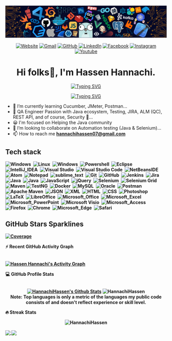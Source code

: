 <!---
HannachiHassen/HannachiHassen is a ✨ special ✨ repository because its `README.md` (this file) appears on your GitHub profile.
You can click the Preview link to take a look at your changes.
--->

![Github Banner](https://github.com/HannachiHassen/HannachiHassen/blob/profile/banner.png)

<!--- 
  <a href="https://twitter.com/josnothosay" rel="nofollow"><img align="center" src="https://raw.githubusercontent.com/rahuldkjain/github-profile-readme-generator/master/src/images/icons/Social/twitter.svg" alt="josnothosay" height="30" width="40" style="max-width: 100%;"></a>
  <a href="https://linkedin.com/in/renjujv" rel="nofollow"><img align="center" src="https://raw.githubusercontent.com/rahuldkjain/github-profile-readme-generator/master/src/images/icons/Social/linked-in-alt.svg" alt="renjujv" height="30" width="40" style="max-width: 100%;"></a>
  --->
  
<p align="center" dir="auto">	
<a href="https://candida-noronha.web.app/"><img src="https://img.icons8.com/bubbles/50/000000/web.png" alt="Website"/></a>
<a href="mailto:candida.noronha18@gmail.com"><img src="https://img.icons8.com/bubbles/50/000000/gmail.png" alt="Gmail"/></a>
<a href="https://github.com/Candida18"><img src="https://img.icons8.com/bubbles/50/000000/github.png" alt="GitHub"/></a>
<a href="https://www.linkedin.com/in/hassenhannachi/"><img src="https://img.icons8.com/bubbles/50/000000/linkedin.png" alt="LinkedIn"/></a>
<a href="https://www.facebook.com/candida.noronha.77"><img src="https://img.icons8.com/bubbles/50/000000/facebook-new.png" alt="Facebook"/></a>
<a href="https://instagram.com/candyyyy__18"><img src="https://img.icons8.com/bubbles/50/000000/instagram.png" alt="Instagram"/></a>
<a href="https://www.youtube.com/channel/UC7V1Gm8V0kRLp_EHB8aDj2A"><img src="https://img.icons8.com/bubbles/50/000000/youtube.png" alt="Youtube"/></a>

</p>

<h1 align="center" dir="auto">
  Hi folks<g-emoji class="g-emoji" alias="wave" fallback-src="https://github.githubassets.com/images/icons/emoji/unicode/1f44b.png">👋</g-emoji>, I'm Hassen Hannachi.
</h1>
  
<div align="center">
  <a href="https://git.io/typing-svg"><img src="https://readme-typing-svg.herokuapp.com?font=Fira+Code&weight=700&size=17&pause=1000&multiline=true&width=435&lines=QA+Enginner+%7C+QA+Test+Enginner+%7C+QA+Analyst;Manual++Tester+%7C++Automation+Tester++" alt="Typing SVG" /></a>

 <a href="https://git.io/typing-svg"><img src="https://readme-typing-svg.herokuapp.com?font=Fira+Code&size=15&pause=1000&color=27F755&width=435&lines=JIRA+%7C+HP+ALM+%7C+Jenkins+%7C+Git+%7C+Github+%7C+Docker;SQL+%7C+XPath+%7C+Maven+%7C+TestNG+%7C+Seleinum+%7C+JAVA++;HTML+%7C+CSS+%7C+Unix+%7C+Windows+%7C+Microsoft+Office+" alt="Typing SVG" /></a>
</div>

<!--- 
<div align="center">
<img src="https://readme-typing-svg.herokuapp.com?size=50&center=true&vCenter=true&width=800&height=100&lines=Hassen%20%F0%9F%99%8F%3BHannachi%20%F0%9F%99%8F%3BQA%20Automation%20%F0%9F%99%8F%3BEnginner%20%F0%9F%99%8F%3BQA%20Software%20Tester%20%F0%9F%99%8F%3BAssalam%20Alaikum%20%F0%9F%99%8F%3B">
<br>
<img src="https://views.whatilearened.today/views/github/hassenhannachi/abhir9.svg?cache=remove">
<br>
</div>
<br>
-->

- 🌱 I’m currently learning Cucumber, JMeter, Postman...
- 👀 QA Engineer Passion with Java ecosystem, Testing, JIRA, ALM (QC), REST API, and of course, Security 🔐...
- 😀 I'm focused on Helping the Java community
- 💞️ I’m looking to collaborate on Automation testing (Java & Selenium)...
- 📫 How to reach me <strong> <a herf="mailto:hannachihassen07@gmail.com">hannachihassen07@gmail.com</a>
  
<h2>Tech stack</h2>
  
<p align="center">   

![Windows](https://img.shields.io/badge/-Windows-05122A?style=plastic&logo=windows&logoColor=FFA518)&nbsp;
![Linux](https://img.shields.io/badge/-Linux-05122A?style=plastic&logo=linux&logoColor=FFA518)&nbsp;
![Windows](https://img.shields.io/badge/Windows%20terminal-05122A?style=plastic&logo=windows&logoColor=FFA518)&nbsp;
![Powershell](https://img.shields.io/badge/Powershell-05122A?style=plastic&logo=powershell&logoColor=FFA518)&nbsp;
![Eclipse](https://img.shields.io/badge/-Eclipse-05122A?style=plastic&logo=eclipse-ide&logoColor=2C2255)&nbsp;
![IntelliJ_IDEA](https://img.shields.io/badge/IntelliJ_IDEA-05122A?style=plastic&logo=intellij-idea)&nbsp;
![Visual Studio](https://img.shields.io/badge/Visual_Studio-05112A?style=plastic&logo=visual%20studio)&nbsp;
![Visual Studio Code](https://img.shields.io/badge/-Visual%20Studio%20Code-05122A?style=plastic&logo=visual-studio-code&logoColor=007ACC)&nbsp;
![NetBeansIDE](https://img.shields.io/badge/apache%20netbeans-05112A?style=plastic&logo=apache%20netbeans%20IDE)&nbsp;
![Atom](https://img.shields.io/badge/Atom-05122A?style=plastic&logo=Atom)&nbsp;
![Notepad](https://img.shields.io/badge/Notepad++-05122A?style=plastic&logo=notepad%2B%2B)&nbsp;
![sublime_text](https://img.shields.io/badge/sublime_text-05122A?style=plastic&logo=sublime-text)&nbsp;
![Git](https://img.shields.io/badge/-Git-05122A?style=plastic&logo=git)&nbsp;
![GitHub](https://img.shields.io/badge/-GitHub-05122A?style=plastic&logo=github)&nbsp;
![Jenkins](https://img.shields.io/badge/Jenkins-05122A?style=plastic&logo=jenkins)&nbsp;
![Jira](https://img.shields.io/badge/Jira-05122A?style=plastic&logo=jira)&nbsp;
![Java](https://img.shields.io/badge/Java-05122A?style=plastic&logo=java)&nbsp;
![Java](https://img.shields.io/badge/java-%23ED8B00.svg?style=plastic&logo=java&logoColor=FFA518)&nbsp;
![JavaScript](https://img.shields.io/badge/-JavaScript-05122A?style=plastic&logo=javascript)&nbsp;
![jQuery](https://img.shields.io/badge/jQuery-05122A?style=plastic&logo=jquery&logoColor=00599C)&nbsp;
![Selenium](https://img.shields.io/badge/-Selenium-05122A?style=plastic&logo=selenium&logoColor=092E20)&nbsp;
![Selenium Grid](https://img.shields.io/badge/-Selenium-Grid05122A?style=plastic&logo=selenium&logoColor=092E20)&nbsp;
![Maven](https://img.shields.io/badge/-Maven-05122A?style=plastic&logo=maven)
![TestNG](https://img.shields.io/badge/-TestNG-05122A?style=testng&logo=testng)&nbsp;
![Docker](https://img.shields.io/badge/-Docker-05122A?style=plastic&logo=docker&logoColor=092E20)&nbsp;
![MySQL](https://img.shields.io/badge/MySQL-05122A?style=plastic&logo=mysql)&nbsp;
![Oracle](https://img.shields.io/badge/Oracle-05122A?style=plastic&logo=oracle)&nbsp;
![Postman](https://img.shields.io/badge/Postman-05122A?style=plastic&logo=postman)&nbsp;
![Apache Maven](https://img.shields.io/badge/Apache%20Maven-05122A?style=plastic&logo=Apache%20Maven)&nbsp;
![JSON](https://img.shields.io/badge/-JSON-05122A?style=plastic&logo=json&logoColor=092E20)&nbsp;
![XML](https://img.shields.io/badge/-XML-05122A?style=plastic&logo=xml&logoColor=092E20)&nbsp;
![HTML](https://img.shields.io/badge/-HTML-05122A?style=plastic&logo=HTML5)&nbsp;
![CSS](https://img.shields.io/badge/-CSS-05122A?style=plastic&logo=CSS3&logoColor=1572B6)&nbsp;
![Photoshop](https://img.shields.io/badge/-Photoshop-05122A?style=plastic&logo=adobe-photoshop)&nbsp;
![LaTeX](https://img.shields.io/badge/latex-05122A?style=plastic&logo=latex)&nbsp;
![LibreOffice](https://img.shields.io/badge/LibreOffice-05122A?style=plastic&logo=LibreOffice)&nbsp;
![Microsoft_Office](https://img.shields.io/badge/Microsoft_Office-05122A?style=plastic&logo=microsoft-office)&nbsp;
![Microsoft_Excel](https://img.shields.io/badge/Microsoft_Excel-05122A?style=plastic&logo=microsoft-excel)&nbsp;
![Microsoft_PowerPoint](https://img.shields.io/badge/Microsoft_PowerPoint-05122A?style=plastic&logo=microsoft-powerpoint)&nbsp;
![Microsoft Visio ](https://img.shields.io/badge/Microsoft_Visio-05122A?style=plastic&logo=microsoft-visio)&nbsp;
![Microsoft_Access](https://img.shields.io/badge/Microsoft_Access-05122A?style=plastic&logo=microsoft-access)&nbsp;
![Firefox](https://img.shields.io/badge/Firefox_Browser-05122A?style=plastic&logo=Firefox-Browser)&nbsp;
![Chrome](https://img.shields.io/badge/Google_Chrome-05122A?style=plastic&logo=Google-Chrome)&nbsp;
![Microsoft_Edge](https://img.shields.io/badge/Microsoft_Edge-05122A?style=plastic&logo=Microsoft-edge)&nbsp;
![Safari](https://img.shields.io/badge/Safari-05122A?style=plastic&logo=Safari)&nbsp;
<!--![C](https://img.shields.io/badge/-C-05122A?style=plastic&logo=C&logoColor=A8B9CC)&nbsp;
![C++](https://img.shields.io/badge/-C++-05122A?style=plastic&logo=C%2B%2B&logoColor=00599C)&nbsp;-->	
 </p>
 
 <!--- 
[![GitHub](https://badgen.net/badge/icon/github?icon=github&label)](https://github.com)
[![git](https://badgen.net/badge/icon/git?icon=git&label)](https://git-scm.com)
[![Eclipse](https://badgen.net/badge/icon/eclipse?icon=eclipse&label)](https://https://eclipse.org/)
[![Maven](https://badgen.net/badge/icon/maven?icon=maven&label)](https://https://maven.apache.org/)
[![Jira](https://badgen.net/badge/icon/jira?icon=jira&label)](https://https://jira.com/)
[![Windows](https://badgen.net/badge/icon/windows?icon=windows&label)](https://microsoft.com/windows/)
  -->
  
<h2> GitHub Stars Sparklines</h2>

[![Coverage](https://img.shields.io/endpoint?url=https://raw.githubusercontent.com/HannachiHassen/REPOSITORY/BRANCHNAME/.github/badges/jacoco.json)](https://github.com/USERNAME/REPOSITORY/actions/workflows/build.yml)

<!--	
<a href="https://github.com/HannachiHassen"><img src="https://komarev.com/ghpvc/?username=HannachiHassen&label=Profile%20views&color=0e75b6&style=plastic" alt="bouaskaoun" /></a>		
[![GitHub contributors](https://img.shields.io/github/contributors/Naereen/badges.svg)](https://GitHub.com/HannachiHassen/badges/graphs/contributors/)
[![GitHub issues](https://img.shields.io/github/issues/Naereen/StrapDown.js.svg)](https://GitHub.com/HannachiHassen/StrapDown.js/issues/)
[![GitHub issues](https://img.shields.io/github/issues/Naereen/StrapDown.js.svg)](https://GitHub.com/HannachiHassen/StrapDown.js/issues/)
[![GitHub pull-requests](https://img.shields.io/github/issues-pr/Naereen/StrapDown.js.svg)](https://GitHub.com/HannachiHassen/StrapDown.js/pull/)
[![Only 32 Kb](https://badge-size.herokuapp.com/Naereen/StrapDown.js/master/strapdown.min.js)](https://github.com/HannachiHassen/StrapDown.js/blob/master/strapdown.min.js)
[![GitHub pull-requests merged](https://badgen.net/github/merged-prs/Naereen/Strapdown.js)](https://github.com/HannachiHassen/StrapDown.js/pulls?q=is%3Amerged)
-->
  
<summary><b>⚡ Recent GitHub Activity Graph</b></summary>
  <br>
	
[![Hassen Hannachi's Activity Graph](https://github-readme-activity-graph.cyclic.app/graph?username=HannachiHassen&theme=react-dark)](https://github.com/ashutosh00710/github-readme-activity-graph)	

<summary><b>💻 GitHub Profile Stats</b></summary>  
  <br/> 
 <p align="center"> 
 <a href="https://github.com/HannachiHassen">
   <img alt="HannachiHassen's Github Stats" src="https://github-readme-stats.vercel.app/api?username=HannachiHassen&show_icons=true&count_private=true&theme=radical" height="192px" style="max-width: 100%; width="40%"/></a>
  <img src="https://github-readme-stats.vercel.app/api/top-langs?username=HannachiHassen&langs_count=10&show_icons=true&locale=en&layout=compact&theme=radical" alt="HannachiHassen" height="192px style="max-width: 100%; width="40%"/>
 <br/>
 <b>Note:</b> Top languages is only a metric of the languages my public code consists of and doesn't reflect experience or skill level.
 </p>
 
 <summary><b>🔥 Streak Stats</b></summary>
  
<p align="center"><img src="https://github-readme-streak-stats.herokuapp.com/?user=HannachiHassen&theme=radical"  alt="HannachiHassen" /></p>
          
<a href="https://github.com/HannachiHassen/Framework_Project">
  <img align="center" src="https://github-readme-stats.vercel.app/api/pin/?username=HannachiHassen&repo=Framework_Project" />
</a>
<a href="https://github.com/HannachiHassen/SQL_BasicTesting">
  <img align="center" src="https://github-readme-stats.vercel.app/api/pin/?username=HannachiHassen&repo=SQL_BasicTesting" />
</a> 

<!-- [![Hassen's github trophy](https://github-profile-trophy.vercel.app/?username=HannachiHassen&row=1)](https://github.com/ryo-ma/github-profile-trophy)
